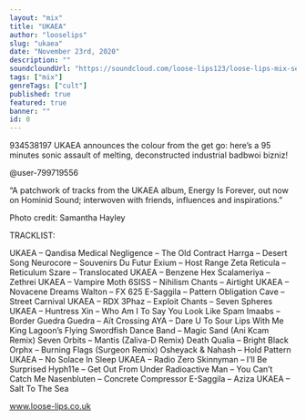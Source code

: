 ```yaml
---
layout: "mix"
title: "UKAEA"
author: "looselips"
slug: "ukaea"
date: "November 23rd, 2020"
description: ""
soundcloundUrl: "https://soundcloud.com/loose-lips123/loose-lips-mix-series-306-ukaea"
tags: ["mix"]
genreTags: ["cult"]
published: true
featured: true
banner: ""
id: 0
---
```


934538197
UKAEA announces the colour from the get go: here’s a 95 minutes sonic assault of melting, deconstructed industrial badbwoi bizniz!

@user-799719556

“A patchwork of tracks from the UKAEA album, Energy Is Forever, out now on Hominid Sound; interwoven with friends, influences and inspirations.”

Photo credit: Samantha Hayley

TRACKLIST:

UKAEA – Qandisa
Medical Negligence – The Old Contract
Harrga – Desert Song
Neurocore – Souvenirs Du Futur
Exium – Host Range
Zeta Reticula – Reticulum
Szare – Translocated
UKAEA – Benzene Hex
Scalameriya – Zethrei
UKAEA – Vampire Moth
6SISS – Nihilism
Chants – Airtight
UKAEA – Novacene Dreams
Walton – FX 625
E-Saggila – Pattern Obligation
Cave – Street Carnival
UKAEA – RDX
3Phaz – Exploit
Chants – Seven Spheres
UKAEA – Huntress
Xin – Who Am I To Say You Look Like Spam
Imaabs – Border
Guedra Guedra – Aït Crossing
AYA – Dare U To Sour Lips With Me
King Lagoon’s Flying Swordfish Dance Band – Magic Sand (Ani Kcam Remix)
Seven Orbits – Mantis (Zaliva-D Remix)
Death Qualia – Bright Black
Orphx – Burning Flags (Surgeon Remix)
Osheyack & Nahash – Hold Pattern
UKAEA – No Solace In Sleep
UKAEA – Radio Zero
Skinnyman – I’ll Be Surprised
Hyph11e – Get Out From Under
Radioactive Man – You Can’t Catch Me
Nasenbluten – Concrete Compressor
E-Saggila – Aziza
UKAEA – Salt To The Sea

www.loose-lips.co.uk
